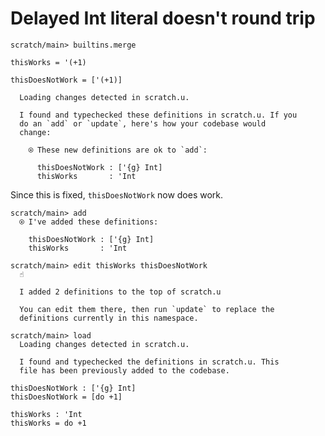 # Delayed Int literal doesn't round trip

``` ucm :hide
scratch/main> builtins.merge
```

``` unison
thisWorks = '(+1)

thisDoesNotWork = ['(+1)]
```

``` ucm :added-by-ucm
  Loading changes detected in scratch.u.

  I found and typechecked these definitions in scratch.u. If you
  do an `add` or `update`, here's how your codebase would
  change:
  
    ⍟ These new definitions are ok to `add`:
    
      thisDoesNotWork : ['{g} Int]
      thisWorks       : 'Int

```

Since this is fixed, `thisDoesNotWork` now does work.

``` ucm
scratch/main> add
  ⍟ I've added these definitions:
  
    thisDoesNotWork : ['{g} Int]
    thisWorks       : 'Int

scratch/main> edit thisWorks thisDoesNotWork
  ☝️
  
  I added 2 definitions to the top of scratch.u
  
  You can edit them there, then run `update` to replace the
  definitions currently in this namespace.

scratch/main> load
  Loading changes detected in scratch.u.

  I found and typechecked the definitions in scratch.u. This
  file has been previously added to the codebase.

```

``` unison :added-by-ucm scratch.u
thisDoesNotWork : ['{g} Int]
thisDoesNotWork = [do +1]

thisWorks : 'Int
thisWorks = do +1
```
